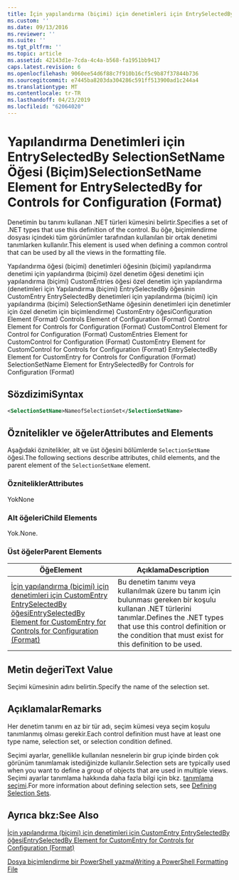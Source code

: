 ```yaml
---
title: İçin yapılandırma (biçimi) için denetimleri için EntrySelectedBy SelectionSetName öğesi | Microsoft Docs
ms.custom: ''
ms.date: 09/13/2016
ms.reviewer: ''
ms.suite: ''
ms.tgt_pltfrm: ''
ms.topic: article
ms.assetid: 42143d1e-7cda-4c4a-b568-fa1951bb9417
caps.latest.revision: 6
ms.openlocfilehash: 9060ee54d6f88c7f910b16cf5c9b87f37844b736
ms.sourcegitcommit: e7445ba8203da304286c591ff513900ad1c244a4
ms.translationtype: MT
ms.contentlocale: tr-TR
ms.lasthandoff: 04/23/2019
ms.locfileid: "62064020"
---
```

# <a name="selectionsetname-element-for-entryselectedby-for-controls-for-configuration-format"></a><span data-ttu-id="e8c7f-102">Yapılandırma Denetimleri için EntrySelectedBy SelectionSetName Öğesi (Biçim)</span><span class="sxs-lookup"><span data-stu-id="e8c7f-102">SelectionSetName Element for EntrySelectedBy for Controls for Configuration (Format)</span></span>

<span data-ttu-id="e8c7f-103">Denetimin bu tanımı kullanan .NET türleri kümesini belirtir.</span><span class="sxs-lookup"><span data-stu-id="e8c7f-103">Specifies a set of .NET types that use this definition of the control.</span></span> <span data-ttu-id="e8c7f-104">Bu öğe, biçimlendirme dosyası içindeki tüm görünümler tarafından kullanılan bir ortak denetimi tanımlarken kullanılır.</span><span class="sxs-lookup"><span data-stu-id="e8c7f-104">This element is used when defining a common control that can be used by all the views in the formatting file.</span></span>

<span data-ttu-id="e8c7f-105">Yapılandırma öğesi (biçimi) denetimleri öğesinin (biçimi) yapılandırma denetimi için yapılandırma (biçimi) özel denetim öğesi denetimi için yapılandırma (biçimi) CustomEntries öğesi özel denetim için yapılandırma (denetimleri için Yapılandırma (biçimi) EntrySelectedBy öğesinin CustomEntry EntrySelectedBy denetimleri için yapılandırma (biçimi) için yapılandırma (biçimi) SelectionSetName öğesinin denetimleri için denetimler için özel denetim için biçimlendirme) CustomEntry öğesi</span><span class="sxs-lookup"><span data-stu-id="e8c7f-105">Configuration Element (Format) Controls Element of Configuration (Format) Control Element for Controls for Configuration (Format) CustomControl Element for Control for Configuration (Format) CustomEntries Element for CustomControl for Configuration (Format) CustomEntry Element for CustomControl for Controls for Configuration (Format) EntrySelectedBy Element for CustomEntry for Controls for Configuration (Format) SelectionSetName Element for EntrySelectedBy for Controls for Configuration (Format)</span></span>

## <a name="syntax"></a><span data-ttu-id="e8c7f-106">Sözdizimi</span><span class="sxs-lookup"><span data-stu-id="e8c7f-106">Syntax</span></span>

```xml
<SelectionSetName>NameofSelectionSet</SelectionSetName>

```

## <a name="attributes-and-elements"></a><span data-ttu-id="e8c7f-107">Öznitelikler ve öğeler</span><span class="sxs-lookup"><span data-stu-id="e8c7f-107">Attributes and Elements</span></span>

<span data-ttu-id="e8c7f-108">Aşağıdaki öznitelikler, alt ve üst öğesini bölümlerde `SelectionSetName` öğesi.</span><span class="sxs-lookup"><span data-stu-id="e8c7f-108">The following sections describe attributes, child elements, and the parent element of the `SelectionSetName` element.</span></span>

### <a name="attributes"></a><span data-ttu-id="e8c7f-109">Öznitelikler</span><span class="sxs-lookup"><span data-stu-id="e8c7f-109">Attributes</span></span>

<span data-ttu-id="e8c7f-110">Yok</span><span class="sxs-lookup"><span data-stu-id="e8c7f-110">None</span></span>

### <a name="child-elements"></a><span data-ttu-id="e8c7f-111">Alt öğeleri</span><span class="sxs-lookup"><span data-stu-id="e8c7f-111">Child Elements</span></span>

<span data-ttu-id="e8c7f-112">Yok.</span><span class="sxs-lookup"><span data-stu-id="e8c7f-112">None.</span></span>

### <a name="parent-elements"></a><span data-ttu-id="e8c7f-113">Üst öğeler</span><span class="sxs-lookup"><span data-stu-id="e8c7f-113">Parent Elements</span></span>

|<span data-ttu-id="e8c7f-114">Öğe</span><span class="sxs-lookup"><span data-stu-id="e8c7f-114">Element</span></span>|<span data-ttu-id="e8c7f-115">Açıklama</span><span class="sxs-lookup"><span data-stu-id="e8c7f-115">Description</span></span>|
|-------------|-----------------|
|[<span data-ttu-id="e8c7f-116">İçin yapılandırma (biçimi) için denetimleri için CustomEntry EntrySelectedBy öğesi</span><span class="sxs-lookup"><span data-stu-id="e8c7f-116">EntrySelectedBy Element for CustomEntry for Controls for Configuration (Format)</span></span>](./entryselectedby-element-for-customentry-for-controls-for-configuration-format.md)|<span data-ttu-id="e8c7f-117">Bu denetim tanımı veya kullanılmak üzere bu tanım için bulunması gereken bir koşulu kullanan .NET türlerini tanımlar.</span><span class="sxs-lookup"><span data-stu-id="e8c7f-117">Defines the .NET types that use this control definition or the condition that must exist for this definition to be used.</span></span>|

## <a name="text-value"></a><span data-ttu-id="e8c7f-118">Metin değeri</span><span class="sxs-lookup"><span data-stu-id="e8c7f-118">Text Value</span></span>

<span data-ttu-id="e8c7f-119">Seçimi kümesinin adını belirtin.</span><span class="sxs-lookup"><span data-stu-id="e8c7f-119">Specify the name of the selection set.</span></span>

## <a name="remarks"></a><span data-ttu-id="e8c7f-120">Açıklamalar</span><span class="sxs-lookup"><span data-stu-id="e8c7f-120">Remarks</span></span>

<span data-ttu-id="e8c7f-121">Her denetim tanımı en az bir tür adı, seçim kümesi veya seçim koşulu tanımlanmış olması gerekir.</span><span class="sxs-lookup"><span data-stu-id="e8c7f-121">Each control definition must have at least one type name, selection set, or selection condition defined.</span></span>

<span data-ttu-id="e8c7f-122">Seçimi ayarlar, genellikle kullanılan nesnelerin bir grup içinde birden çok görünüm tanımlamak istediğinizde kullanılır.</span><span class="sxs-lookup"><span data-stu-id="e8c7f-122">Selection sets are typically used when you want to define a group of objects that are used in multiple views.</span></span> <span data-ttu-id="e8c7f-123">Seçimi ayarlar tanımlama hakkında daha fazla bilgi için bkz. [tanımlama seçimi](./defining-selection-sets.md).</span><span class="sxs-lookup"><span data-stu-id="e8c7f-123">For more information about defining selection sets, see [Defining Selection Sets](./defining-selection-sets.md).</span></span>

## <a name="see-also"></a><span data-ttu-id="e8c7f-124">Ayrıca bkz:</span><span class="sxs-lookup"><span data-stu-id="e8c7f-124">See Also</span></span>

[<span data-ttu-id="e8c7f-125">İçin yapılandırma (biçimi) için denetimleri için CustomEntry EntrySelectedBy öğesi</span><span class="sxs-lookup"><span data-stu-id="e8c7f-125">EntrySelectedBy Element for CustomEntry for Controls for Configuration (Format)</span></span>](./entryselectedby-element-for-customentry-for-controls-for-configuration-format.md)

[<span data-ttu-id="e8c7f-126">Dosya biçimlendirme bir PowerShell yazma</span><span class="sxs-lookup"><span data-stu-id="e8c7f-126">Writing a PowerShell Formatting File</span></span>](./writing-a-powershell-formatting-file.md)
